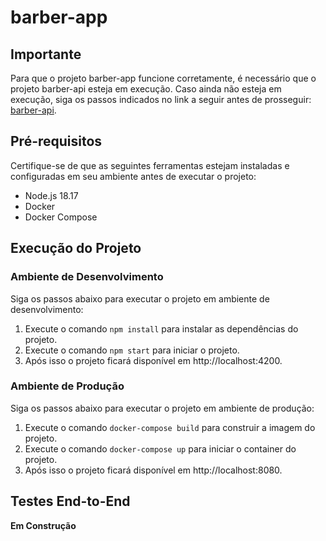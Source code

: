 # barber-app

## Importante
Para que o projeto barber-app funcione corretamente, é necessário que o projeto barber-api esteja em execução. Caso ainda não esteja em execução, siga os passos indicados no link a seguir antes de prosseguir: [barber-api](https://github.com/TechFring/barber-api/tree/dev).

## Pré-requisitos
Certifique-se de que as seguintes ferramentas estejam instaladas e configuradas em seu ambiente antes de executar o projeto:

- Node.js 18.17
- Docker
- Docker Compose

## Execução do Projeto

### Ambiente de Desenvolvimento
Siga os passos abaixo para executar o projeto em ambiente de desenvolvimento:

1. Execute o comando `npm install` para instalar as dependências do projeto.
2. Execute o comando `npm start` para iniciar o projeto.
3. Após isso o projeto ficará disponível em http://localhost:4200.

### Ambiente de Produção
Siga os passos abaixo para executar o projeto em ambiente de produção:

1. Execute o comando `docker-compose build` para construir a imagem do projeto.
2. Execute o comando `docker-compose up` para iniciar o container do projeto.
3. Após isso o projeto ficará disponível em http://localhost:8080.

## Testes End-to-End
**Em Construção**
